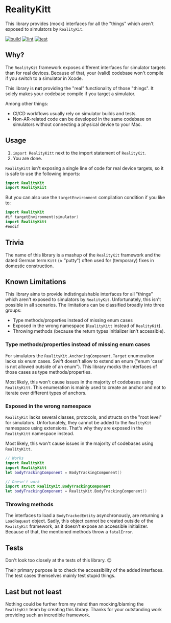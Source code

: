# RealityKitt

This library provides (mock) interfaces for all the "things" which aren't exposed to simulators by `RealityKit`.


[![build](https://github.com/lennartstolz/RealityKitt/actions/workflows/build.yml/badge.svg)](https://github.com/lennartstolz/RealityKitt/actions/workflows/build.yml)
[![lint](https://github.com/lennartstolz/RealityKitt/actions/workflows/lint.yml/badge.svg)](https://github.com/lennartstolz/RealityKitt/actions/workflows/lint.yml)
[![test](https://github.com/lennartstolz/RealityKitt/actions/workflows/test.yml/badge.svg)](https://github.com/lennartstolz/RealityKitt/actions/workflows/test.yml)

## Why?

The `RealityKit` framework exposes different interfaces for simulator targets than for real devices.
Because of that, your (valid) codebase won't compile if you switch to a simulator in Xcode.

This library is **not** providing the "real" functionality of those "things".
It solely makes your codebase compile if you target a simulator.

Among other things:

- CI/CD workflows usually rely on simulator builds and tests.
- Non-AR-related code can be developed in the same codebase on simulators without connecting a physical device to your Mac.

## Usage

1) `import RealityKitt` next to the import statement of `RealityKit`.
2) You are done.

`RealityKitt` isn't exposing a single line of code for real device targets, so it is safe to use the following imports:

```swift
import RealityKit
import RealityKiit
```

But you can also use the `targetEnvironment` compilation condition if you like to:

```swift
import RealityKit
#if targetEnvironment(simulator)
import RealityKitt
#endif
```

## Trivia

The name of this library is a mashup of the `RealityKit` framework and the dated German term  `Kitt` (≈ "putty") often used for (temporary) fixes in domestic construction.

## Known Limitations

This library aims to provide indistinguishable interfaces for all "things" which aren't exposed to simulators by `RealityKit`. Unfortunately, this isn't possible in all scenarios. The limitations can be classified broadly into three groups:

- Type methods/properties instead of missing enum cases
- Exposed in the wrong namespace (`RealityKitt` instead of `RealityKit`).
- Throwing methods (because the return types initializer isn't accessible).

### Type methods/properties instead of missing enum cases

For simulators the `RealityKit.AnchoringComponent.Target` enumeration lacks six enum cases. Swift doesn't allow to extend an enum ("enum 'case' is not allowed outside of an enum"). This library mocks the interfaces of those cases as type methods/properties.

Most likely, this won't cause issues in the majority of codebases using `RealityKitt`. This enumeration is mainly used to create an anchor and not to iterate over different types of anchors.

### Exposed in the wrong namespace

`RealityKit` lacks several classes, protocols, and structs on the "root level" for simulators. Unfortunately, they cannot be added to the `RealityKit` namespace using extensions. That's why they are exposed in the `RealityKitt` namespace instead.

Most likely, this won't cause issues in the majority of codebases using `RealityKitt`.

```swift
// Works
import RealityKit
import RealityKitt
let bodyTrackingComponent = BodyTrackingComponent()
```

```swift
// Doesn't work
import struct RealityKit.BodyTrackingComponent
let bodyTrackingComponent = RealityKit.BodyTrackingComponent()
```
### Throwing methods

The interfaces to load a `BodyTrackedEntity` asynchronously, are returning a `LoadRequest` object. Sadly, this object cannot be created outside of the `RealityKit` framework, as it doesn't expose an accessible initializer. Because of that, the mentioned methods throw a `fatalError`.

## Tests

Don't look too closely at the tests of this library. 😉

Their primary purpose is to check the accessibility of the added interfaces. The test cases themselves mainly test stupid things.

## Last but not least

Nothing could be further from my mind than mocking/blaming the `RealityKit` team by creating this library. Thanks for your outstanding work providing such an incredible framework. 
